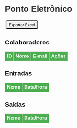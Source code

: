 <!DOCTYPE html>
<html lang="pt-BR">
<head>
  <meta charset="UTF-8" />
  <meta name="viewport" content="width=device-width, initial-scale=1.0" />
  <title>Ponto Eletrônico</title>
  <script type="module">
    // ======= CONFIG FIREBASE =======
    import { initializeApp } from "https://www.gstatic.com/firebasejs/10.12.0/firebase-app.js";
    import {
      getFirestore, collection, getDocs, addDoc, updateDoc,
      deleteDoc, doc, onSnapshot, query, orderBy
    } from "https://www.gstatic.com/firebasejs/10.12.0/firebase-firestore.js";

    const firebaseConfig = {
      apiKey: "AIzaSyCpBiFzqOod4K32cWMr5hfx13fw6LGcPVY",
      authDomain: "ponto-eletronico-f35f9.firebaseapp.com",
      projectId: "ponto-eletronico-f35f9",
      storageBucket: "ponto-eletronico-f35f9.firebasestorage.app",
      messagingSenderId: "208638350255",
      appId: "1:208638350255:web:63d016867a67575b5e155a"
    };

    const app = initializeApp(firebaseConfig);
    const db = getFirestore(app);

    // ======= LOGIN POR SENHA =======
    const senha = prompt("Digite a senha de acesso:");
    if (senha !== "02072007") {
      alert("Senha incorreta!");
      document.body.innerHTML = "<h2>Acesso negado!</h2>";
      throw new Error("Acesso negado");
    }

    // ======= FUNÇÕES PRINCIPAIS =======
    const tabela = document.getElementById("tabela-colaboradores");
    const entradaTabela = document.getElementById("tabela-entradas");
    const saidaTabela = document.getElementById("tabela-saidas");

    const colaboradoresRef = collection(db, "colaboradores");
    const registrosRef = collection(db, "registros");

    // Atualiza lista de colaboradores
    async function carregarColaboradores() {
      const q = query(colaboradoresRef, orderBy("nome"));
      const snapshot = await getDocs(q);
      const lista = [];
      snapshot.forEach(docSnap => {
        lista.push({ id: docSnap.id, ...docSnap.data() });
      });

      // Reordena IDs numéricos
      lista.sort((a, b) => a.nome.localeCompare(b.nome));
      for (let i = 0; i < lista.length; i++) {
        lista[i].id_num = i + 1;
        await updateDoc(doc(db, "colaboradores", lista[i].id), { id_num: i + 1 });
      }

      tabela.innerHTML = "";
      lista.forEach(colab => {
        const tr = document.createElement("tr");
        tr.innerHTML = `
          <td>${colab.id_num}</td>
          <td>${colab.nome}</td>
          <td>${colab.email || ""}</td>
          <td>
            <button onclick="registrarEntrada('${colab.id}', '${colab.nome}')">Entrada</button>
            <button onclick="registrarSaida('${colab.id}', '${colab.nome}')">Saída</button>
            <button onclick="editarColaborador('${colab.id}', '${colab.nome}', '${colab.email || ""}')">Editar</button>
            <button onclick="excluirColaborador('${colab.id}')">Excluir</button>
          </td>
        `;
        tabela.appendChild(tr);
      });
    }

    // Registrar entrada
    window.registrarEntrada = async (id, nome) => {
      await addDoc(registrosRef, {
        colaboradorId: id,
        nome,
        tipo: "Entrada",
        data: new Date().toLocaleString()
      });
    };

    // Registrar saída
    window.registrarSaida = async (id, nome) => {
      await addDoc(registrosRef, {
        colaboradorId: id,
        nome,
        tipo: "Saída",
        data: new Date().toLocaleString()
      });
    };

    // Editar colaborador
    window.editarColaborador = async (id, nome, email) => {
      const novoNome = prompt("Novo nome:", nome);
      const novoEmail = prompt("Novo e-mail:", email);
      if (novoNome && novoEmail) {
        await updateDoc(doc(db, "colaboradores", id), {
          nome: novoNome,
          email: novoEmail
        });
        carregarColaboradores();
      }
    };

    // Excluir colaborador
    window.excluirColaborador = async (id) => {
      if (confirm("Deseja excluir este colaborador?")) {
        await deleteDoc(doc(db, "colaboradores", id));
        carregarColaboradores();
      }
    };

    // Carregar registros de entrada e saída
    async function carregarRegistros() {
      const snapshot = await getDocs(registrosRef);
      const entradas = [];
      const saidas = [];
      snapshot.forEach(d => {
        const data = d.data();
        if (data.tipo === "Entrada") entradas.push(data);
        else if (data.tipo === "Saída") saidas.push(data);
      });

      entradaTabela.innerHTML = "";
      saidaTabela.innerHTML = "";

      entradas.sort((a, b) => a.nome.localeCompare(b.nome));
      saidas.sort((a, b) => a.nome.localeCompare(b.nome));

      entradas.forEach(r => {
        const tr = document.createElement("tr");
        tr.innerHTML = `<td>${r.nome}</td><td>${r.data}</td>`;
        entradaTabela.appendChild(tr);
      });

      saidas.forEach(r => {
        const tr = document.createElement("tr");
        tr.innerHTML = `<td>${r.nome}</td><td>${r.data}</td>`;
        saidaTabela.appendChild(tr);
      });
    }

    // Exportar Excel
    window.exportarExcel = async () => {
      const XLSX = await import("https://cdn.sheetjs.com/xlsx-0.20.0/package/xlsx.mjs");
      const wb = XLSX.utils.book_new();

      // Entradas
      const entradasData = [];
      entradaTabela.querySelectorAll("tr").forEach(tr => {
        const tds = tr.querySelectorAll("td");
        if (tds.length) entradasData.push([tds[0].innerText, tds[1].innerText]);
      });
      const ws1 = XLSX.utils.aoa_to_sheet([["Nome", "Data/Hora"], ...entradasData]);
      XLSX.utils.book_append_sheet(wb, ws1, "Entradas");

      // Saídas
      const saidasData = [];
      saidaTabela.querySelectorAll("tr").forEach(tr => {
        const tds = tr.querySelectorAll("td");
        if (tds.length) saidasData.push([tds[0].innerText, tds[1].innerText]);
      });
      const ws2 = XLSX.utils.aoa_to_sheet([["Nome", "Data/Hora"], ...saidasData]);
      XLSX.utils.book_append_sheet(wb, ws2, "Saídas");

      XLSX.writeFile(wb, "Ponto_Eletronico.xlsx");
    };

    // Inicialização
    carregarColaboradores();
    carregarRegistros();
  </script>

  <style>
    body { font-family: Arial; margin: 30px; }
    table { width: 100%; border-collapse: collapse; margin-top: 15px; }
    th, td { border: 1px solid #ccc; padding: 6px; text-align: center; }
    th { background: #4CAF50; color: white; }
    button { margin: 3px; padding: 5px 8px; cursor: pointer; border-radius: 5px; }
    h1 { color: #333; }
    .botoes { margin-bottom: 10px; }
  </style>
</head>

<body>
  <h1>Ponto Eletrônico</h1>
  <div class="botoes">
    <button onclick="exportarExcel()">Exportar Excel</button>
  </div>

  <h2>Colaboradores</h2>
  <table>
    <thead>
      <tr><th>ID</th><th>Nome</th><th>E-mail</th><th>Ações</th></tr>
    </thead>
    <tbody id="tabela-colaboradores"></tbody>
  </table>

  <h2>Entradas</h2>
  <table>
    <thead><tr><th>Nome</th><th>Data/Hora</th></tr></thead>
    <tbody id="tabela-entradas"></tbody>
  </table>

  <h2>Saídas</h2>
  <table>
    <thead><tr><th>Nome</th><th>Data/Hora</th></tr></thead>
    <tbody id="tabela-saidas"></tbody>
  </table>
</body>
</html>

